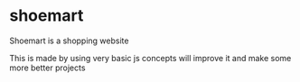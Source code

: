 # shoemart
Shoemart is a shopping website 

This is made by using very basic js concepts will improve it and make some more better projects
